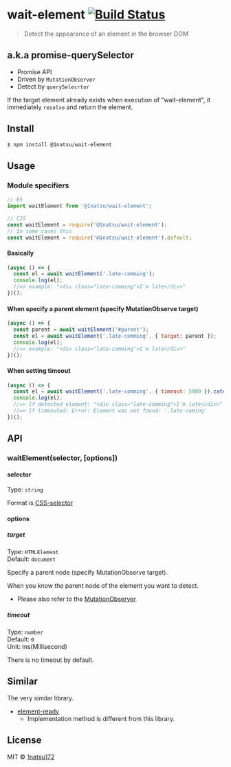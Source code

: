 # wait-element [![Build Status](https://travis-ci.org/1natsu172/wait-element.svg?branch=master)](https://travis-ci.org/1natsu172/wait-element)

> Detect the appearance of an element in the browser DOM

## a.k.a promise-querySelector

* Promise API
* Driven by `MutationObserver`
* Detect by `querySelecrtor`

If the target element already exists when execution of "wait-element", it immediately `resolve` and return the element.


## Install

```bash
$ npm install @1natsu/wait-element
```

## Usage

### Module specifiers

```js
// ES
import waitElement from '@1natsu/wait-element';

// CJS
const waitElement = require('@1natsu/wait-element');
// In some cases this
const waitElement = require('@1natsu/wait-element').default;
```

#### Basically

```js
(async () => {
  const el = await waitElement('.late-comming');
  console.log(el);
  //=> example: "<div class="late-comming">I'm late</div>"
})();
```

#### When specify a parent element (specify MutationObserve target)

```js
(async () => {
  const parent = await waitElement('#parent');
  const el = await waitElement('.late-comming', { target: parent });
  console.log(el);
  //=> example: "<div class="late-comming">I'm late</div>"
})();
```

#### When setting timeout

```js
(async () => {
  const el = await waitElement('.late-comming', { timeout: 5000 }).catch(err => console.log(err));
  console.log(el);
  //=> If detected element: "<div class="late-comming">I'm late</div>"
  //=> If timeouted: Error: Element was not found: '.late-coming'
})();
```

## API

### waitElement(selector, [options])

#### selector

Type: `string`

Format is [CSS-selector](https://developer.mozilla.org/en-US/docs/Learn/CSS/Introduction_to_CSS/Selectors)

#### options

##### target

Type: `HTMLElement`<br>
Default: `document`

Specify a parent node (specify MutationObserve target).

When you know the parent node of the element you want to detect.

* Please also refer to the [MutationObserver](https://developer.mozilla.org/en-US/docs/Web/API/MutationObserver)

##### timeout

Type: `number`<br>
Default: `0`<br>
Unit: ms(Millisecond)

There is no timeout by default.


## Similar

The very similar library.

* [element-ready](https://github.com/sindresorhus/element-ready)
  * Implementation method is different from this library.


## License

MIT © [1natsu172](https://github.com/1natsu172)

